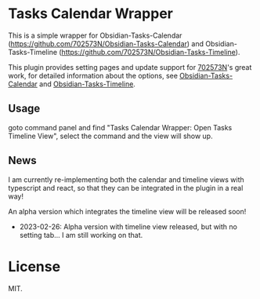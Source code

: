 # Tasks Calendar Wrapper

This is a simple wrapper for Obsidian-Tasks-Calendar (https://github.com/702573N/Obsidian-Tasks-Calendar) and Obsidian-Tasks-Timeline (https://github.com/702573N/Obsidian-Tasks-Timeline).

This plugin provides setting pages and update support for [702573N](https://github.com/702573N)'s great work, for detailed information
about the options, see [Obsidian-Tasks-Calendar](https://github.com/702573N/Obsidian-Tasks-Calendar) and [Obsidian-Tasks-Timeline](https://github.com/702573N/Obsidian-Tasks-Timeline).

## Usage

goto command panel and find "Tasks Calendar Wrapper: Open Tasks Timeline View", select the command and the view will show up.

## News

I am currently re-implementing both the calendar and timeline views with typescript and react, so that they can be integrated in the plugin in a real way!

An alpha version which integrates the timeline view will be released soon!

- 2023-02-26: Alpha version with timeline view released, but with no setting tab... I am still working on that. 

# License

MIT.
